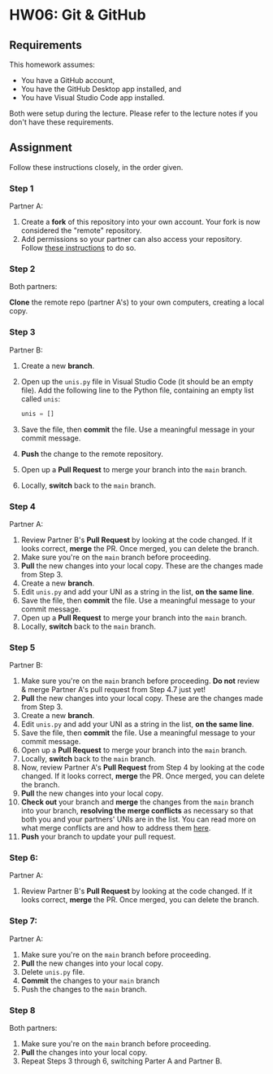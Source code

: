 # HW06: Git & GitHub

## Requirements

This homework assumes:

* You have a GitHub account,
* You have the GitHub Desktop app installed, and
* You have Visual Studio Code app installed.

Both were setup during the lecture. Please refer to the lecture notes if you don't have these requirements.

## Assignment

Follow these instructions closely, in the order given.

### Step 1
Partner A: 
   
1. Create a **fork** of this repository into your own account. Your fork is now considered the "remote" repository.
2. Add permissions so your partner can also access your repository. Follow [these instructions](https://docs.github.com/en/account-and-profile/setting-up-and-managing-your-personal-account-on-github/managing-access-to-your-personal-repositories/inviting-collaborators-to-a-personal-repository) to do so.

### Step 2

Both partners: 

**Clone** the remote repo (partner A's) to your own computers, creating a local copy.

### Step 3
Partner B: 

1. Create a new **branch**.
2. Open up the `unis.py` file in Visual Studio Code (it should be an empty file). Add the following line to the Python file, containing an empty list called `unis`:

     ```python
     unis = []
     ```
3. Save the file, then **commit** the file. Use a meaningful message in your commit message.
4. **Push** the change to the remote repository.
5. Open up a **Pull Request** to merge your branch into the `main` branch.
6. Locally, **switch** back to the `main` branch.

### Step 4

Partner A:

1. Review Partner B's **Pull Request** by looking at the code changed. If it looks correct, **merge** the PR. Once merged, you can delete the branch.
2. Make sure you're on the `main` branch before proceeding.
3. **Pull** the new changes into your local copy. These are the changes made from Step 3.
4. Create a new **branch**.
5. Edit `unis.py` and add your UNI as a string in the list, **on the same line**.
6. Save the file, then **commit** the file. Use a meaningful message to your commit message.
7. Open up a **Pull Request** to merge your branch into the `main` branch.
8. Locally, **switch** back to the `main` branch.

### Step 5

Partner B:

1. Make sure you're on the `main` branch before proceeding. **Do not** review & merge Partner A's pull request from Step 4.7 just yet!
2. **Pull** the new changes into your local copy. These are the changes made from Step 3.
3. Create a new **branch**.
4. Edit `unis.py` and add your UNI as a string in the list, **on the same line**.
5. Save the file, then **commit** the file. Use a meaningful message to your commit message.
6. Open up a **Pull Request** to merge your branch into the `main` branch.
7. Locally, **switch** back to the `main` branch.
8. Now, review Partner A's **Pull Request** from Step 4 by looking at the code changed. If it looks correct, **merge** the PR. Once merged, you can delete the branch.
9. **Pull** the new changes into your local copy.
10. **Check out** your branch and **merge** the changes from the `main` branch into your branch, **resolving the merge conflicts** as necessary so that both you and your partners' UNIs are in the list. You can read more on what merge conflicts are and how to address them [here](https://docs.github.com/en/pull-requests/collaborating-with-pull-requests/addressing-merge-conflicts/about-merge-conflicts).
11. **Push** your branch to update your pull request.


### Step 6:

Partner A:

1. Review Partner B's **Pull Request** by looking at the code changed. If it looks correct, **merge** the PR. Once merged, you can delete the branch.

### Step 7:

Partner A:

1. Make sure you're on the `main` branch before proceeding.
2. **Pull** the new changes into your local copy.
3. Delete `unis.py` file.
4. **Commit** the changes to your `main` branch
5. Push the changes to the `main` branch.
   
### Step 8

Both partners:

1. Make sure you're on the `main` branch before proceeding.
2. **Pull** the changes into your local copy.
3. Repeat Steps 3 through 6, switching Parter A and Partner B.